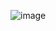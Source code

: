 ![image](https://github.com/ouzexi/threejs-guangdong-map/assets/65105426/fc5119a3-bc36-4b0a-a019-0570186ee9c3)
